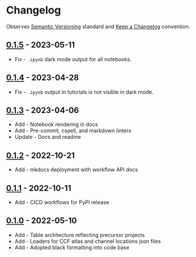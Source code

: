 # Changelog

Observes [Semantic Versioning](https://semver.org/spec/v2.0.0.html) standard and
[Keep a Changelog](https://keepachangelog.com/en/1.0.0/) convention.

## [0.1.5] - 2023-05-11

+ Fix - `.ipynb` dark mode output for all notebooks.

## [0.1.4] - 2023-04-28

+ Fix - `.ipynb` output in tutorials is not visible in dark mode.

## [0.1.3] - 2023-04-06

+ Add - Notebook rendering in docs
+ Add - Pre-commit, cspell, and markdown linters
+ Update - Docs and readme

## [0.1.2] - 2022-10-21

+ Add - mkdocs deployment with workflow API docs

## [0.1.1] - 2022-10-11

+ Add - CICD workflows for PyPI release

## [0.1.0] - 2022-05-10

+ Add - Table architecture reflecting precursor projects
+ Add - Loaders for CCF atlas and channel locations json files
+ Add - Adopted black formatting into code base

[0.1.5]: https://github.com/datajoint/element-electrode-localization/releases/tag/0.1.5
[0.1.4]: https://github.com/datajoint/element-electrode-localization/releases/tag/0.1.4
[0.1.3]: https://github.com/datajoint/element-electrode-localization/releases/tag/0.1.3
[0.1.2]: https://github.com/datajoint/element-electrode-localization/releases/tag/0.1.2
[0.1.1]: https://github.com/datajoint/element-electrode-localization/releases/tag/0.1.1
[0.1.0]: https://github.com/datajoint/element-electrode-localization/releases/tag/0.1.0
